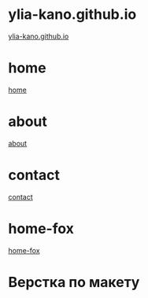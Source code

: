 # ylia-kano.github.io
<a href="https://ylia-kano.github.io/index.html">ylia-kano.github.io</a><br>
# home
<a href="https://ylia-kano.github.io/home.html">home</a><br>
# about
<a href="https://ylia-kano.github.io/about.html">about</a><br>
# contact
<a href="https://ylia-kano.github.io/contact.html">contact</a><br>
# home-fox
<a href="https://ylia-kano.github.io/home-fox.html">home-fox</a><br>



# Верстка по макету  
